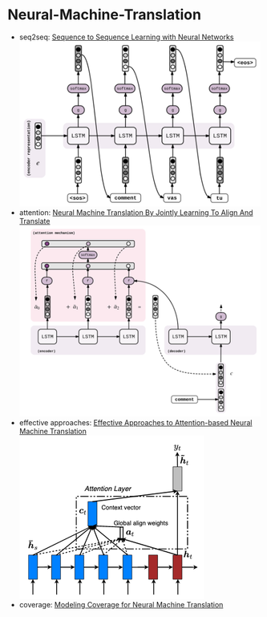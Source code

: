 # Neural-Machine-Translation

* seq2seq: [Sequence to Sequence Learning with Neural Networks](https://papers.nips.cc/paper/5346-sequence-to-sequence-learning-with-neural-networks.pdf)
![image](./images/seq2seq.svg)
* attention: [Neural Machine Translation By Jointly Learning To Align And Translate](https://arxiv.org/pdf/1409.0473.pdf)
![image](./images/seq2seq_with_attention.svg)
* effective approaches: [Effective Approaches to Attention-based Neural Machine Translation](http://aclweb.org/anthology/D15-1166)
![image](./images/effective_approaches.png)
* coverage: [Modeling Coverage for Neural Machine Translation](http://www.aclweb.org/anthology/P16-1008)